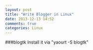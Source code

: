 ```yaml
---
layout: post
title: "Write Blogger in Linux"
date: 2013-12-13 14:52
comments: true
categories: Linux
---
```

###blogtk
Install it via "yaourt -S blogtk"
